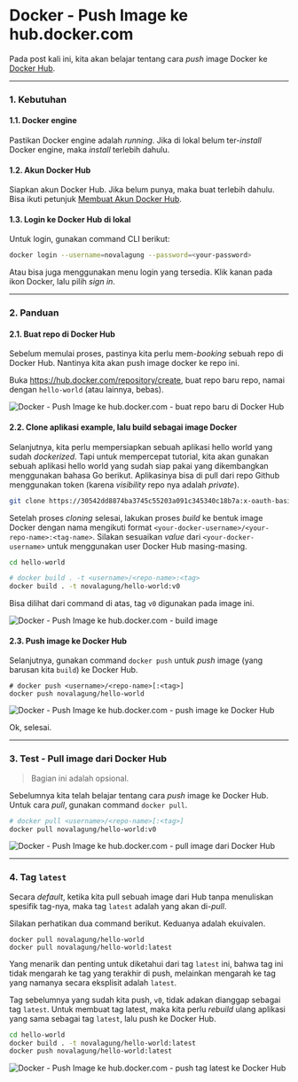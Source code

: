 # Docker - Push Image ke hub.docker.com

Pada post kali ini, kita akan belajar tentang cara *push* image Docker ke [Docker Hub](https://hub.docker.com/).

---

### 1. Kebutuhan

#### 1.1. Docker engine

Pastikan Docker engine adalah *running*. Jika di lokal belum ter-*install* Docker engine, maka *install* terlebih dahulu.

#### 1.2. Akun Docker Hub

Siapkan akun Docker Hub. Jika belum punya, maka buat terlebih dahulu. Bisa ikuti petunjuk [Membuat Akun Docker Hub](docker-hub-membuat-akun.html).

#### 1.3. Login ke Docker Hub di lokal

Untuk login, gunakan command CLI berikut:

```bash
docker login --username=novalagung --password=<your-password>
```

Atau bisa juga menggunakan menu login yang tersedia. Klik kanan pada ikon Docker, lalu pilih *sign in*.

---

### 2. Panduan

#### 2.1. Buat repo di Docker Hub

Sebelum memulai proses, pastinya kita perlu mem-*booking* sebuah repo di Docker Hub. Nantinya kita akan push image docker ke repo ini.

Buka https://hub.docker.com/repository/create, buat repo baru repo, namai dengan `hello-world` (atau lainnya, bebas).

![Docker - Push Image ke hub.docker.com - buat repo baru di Docker Hub](https://i.imgur.com/uvLjxqv.png)

#### 2.2. Clone aplikasi example, lalu build sebagai image Docker

Selanjutnya, kita perlu mempersiapkan sebuah aplikasi hello world yang sudah *dockerized*. Tapi untuk mempercepat tutorial, kita akan gunakan sebuah aplikasi hello world yang sudah siap pakai yang dikembangkan menggunakan bahasa Go berikut. Aplikasinya bisa di pull dari repo Github menggunakan token (karena *visibility* repo nya adalah *private*).

```bash
git clone https://30542dd8874ba3745c55203a091c345340c18b7a:x-oauth-basic@github.com/novalagung/hello-world.git
```

Setelah proses *cloning* selesai, lakukan proses *build* ke bentuk image Docker dengan nama mengikuti format `<your-docker-username>/<your-repo-name>:<tag-name>`. Silakan sesuaikan *value* dari `<your-docker-username>` untuk menggunakan user Docker Hub masing-masing.

```bash
cd hello-world

# docker build . -t <username>/<repo-name>:<tag>
docker build . -t novalagung/hello-world:v0
```

Bisa dilihat dari command di atas, tag `v0` digunakan pada image ini.

![Docker - Push Image ke hub.docker.com - build image](https://i.imgur.com/aiduEji.png)

#### 2.3. Push image ke Docker Hub

Selanjutnya, gunakan command `docker push` untuk *push* image (yang barusan kita `build`) ke Docker Hub.

```
# docker push <username>/<repo-name>[:<tag>]
docker push novalagung/hello-world
```

![Docker - Push Image ke hub.docker.com - push image ke Docker Hub](https://i.imgur.com/TUy6Ffa.png)

Ok, selesai.

---

### 3. Test - Pull image dari Docker Hub

> Bagian ini adalah opsional.

Sebelumnya kita telah belajar tentang cara *push* image ke Docker Hub. Untuk cara *pull*, gunakan command `docker pull`.

```bash
# docker pull <username>/<repo-name>[:<tag>]
docker pull novalagung/hello-world:v0
```

![Docker - Push Image ke hub.docker.com - pull image dari Docker Hub](https://i.imgur.com/tdRlNr7.png)

---

### 4. Tag `latest`

Secara *default*, ketika kita pull sebuah image dari Hub tanpa menuliskan spesifik tag-nya, maka tag `latest` adalah yang akan di-*pull*.

Silakan perhatikan dua command berikut. Keduanya adalah ekuivalen.

```
docker pull novalagung/hello-world
docker pull novalagung/hello-world:latest
```

Yang menarik dan penting untuk diketahui dari tag `latest` ini, bahwa tag ini tidak mengarah ke tag yang terakhir di push, melainkan mengarah ke tag yang namanya secara eksplisit adalah `latest`.

Tag sebelumnya yang sudah kita push, `v0`, tidak adakan dianggap sebagai tag `latest`. Untuk membuat tag latest, maka kita perlu *rebuild* ulang aplikasi yang sama sebagai tag `latest`, lalu push ke Docker Hub.

```bash
cd hello-world
docker build . -t novalagung/hello-world:latest
docker push novalagung/hello-world:latest
```

![Docker - Push Image ke hub.docker.com - push tag latest ke Docker Hub](https://i.imgur.com/6y0MEEA.png)
